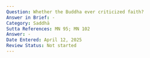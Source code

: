 ```yaml
---
Question: Whether the Buddha ever criticized faith?
Answer in Brief: -
Category: Saddhā
Sutta References: MN 95; MN 102
Answer: -
Date Entered: April 12, 2025
Review Status: Not started
---
```

